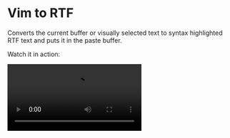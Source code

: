 # Vim to RTF

Converts the current buffer or visually selected text to syntax highlighted RTF
text and puts it in the paste buffer.

Watch it in action:

<video src="https://github.com/tenderlove/vim-to-rtf/assets/3124/f50894d9-1eff-44c6-9531-e85f15bc7171" width="300" />


Inspired by [vim-copy-as-rtf](https://github.com/zerowidth/vim-copy-as-rtf).

I wrote this because I write code examples in Vim, and I want to paste them
in to Keynote but maintain the syntax highlighting.  I've been using
vim-copy-as-rtf for years, but it uses a macOS utility called `textutil`, and
that utility has started giving me problems.  vim-copy-as-rtf would convert
the source to HTML, then use `textutil` to convert the HTML to RTF.  This
plugin directly converts the text to RTF without an intermediate HTML file.

## Installation

```
$ git submodule add https://github.com/tenderlove/vim-to-rtf.git pack/dist/start/vim-to-rtf
```

## Usage

Convert the entire buffer to RTF and put it in the paste buffer:

```
:ToRTF
```

To select lines and put in the paste buffer, just visual select, then do

```
:ToRTF
```

## Configuration

The default font it uses is `Arial`, but you can change it like this:

```vim
g:tortf_font = "SF Mono"
```

No font size is specified by default, but you can specify a font size like this:

```vim
g:tortf_font_size = 32
```
